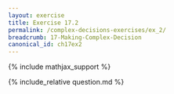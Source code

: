 ```yaml
---
layout: exercise
title: Exercise 17.2
permalink: /complex-decisions-exercises/ex_2/
breadcrumb: 17-Making-Complex-Decision
canonical_id: ch17ex2
---
```


{% include mathjax_support %}
<div id="hiddden">{% include_relative question.md %}</div>